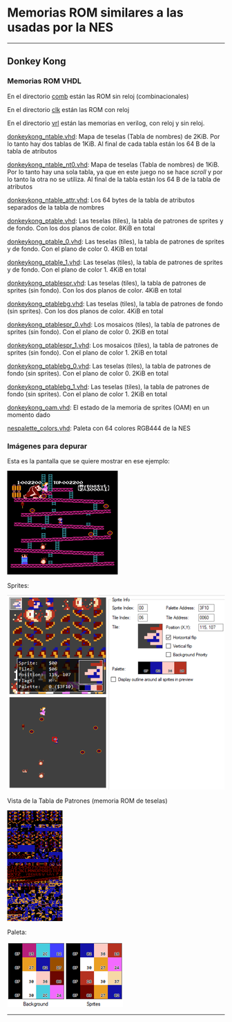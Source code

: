 # Memorias ROM similares a las usadas por la NES

---

## Donkey Kong


### Memorias ROM VHDL

En el directorio [comb](vhd/comb) están las ROM sin reloj (combinacionales)

En el directorio [clk](vhd/clk) están las ROM con reloj

En el directorio [vrl](vrl) están las memorias en verilog, con reloj y sin reloj.

[donkeykong_ntable.vhd](vhd/clk/donkeykong_ntable.vhd): Mapa de teselas (Tabla de nombres) de 2KiB. Por lo tanto hay dos tablas de 1KiB. Al final de cada tabla están los 64 B de la tabla de atributos

[donkeykong_ntable_nt0.vhd](vhd/clk/donkeykong_ntable_nt0.vhd): Mapa de teselas (Tabla de nombres) de 1KiB. Por lo tanto hay una sola tabla, ya que en este juego no se hace _scroll_ y por lo tanto la otra no se utiliza. Al final de la tabla están los 64 B de la tabla de atributos


[donkeykong_ntable_attr.vhd](vhd/clk/donkeykong_ntable_attr.vhd): Los 64 bytes de la tabla de atributos separados de la tabla de nombres

[donkeykong_ptable.vhd](vhd/clk/donkeykong_ptable.vhd): Las teselas (tiles), la tabla de patrones de sprites y de fondo. Con los dos planos de color. 8KiB en total

[donkeykong_ptable_0.vhd](vhd/clk/donkeykong_ptable_0.vhd): Las teselas (tiles), la tabla de patrones de sprites y de fondo. Con el plano de color 0. 4KiB en total

[donkeykong_ptable_1.vhd](vhd/clk/donkeykong_ptable_1.vhd): Las teselas (tiles), la tabla de patrones de sprites y de fondo. Con el plano de color 1. 4KiB en total

[donkeykong_ptablespr.vhd](vhd/clk/donkeykong_ptablespr.vhd): Las teselas (tiles), la tabla de patrones de sprites (sin fondo). Con los dos planos de color. 4KiB en total

[donkeykong_ptablebg.vhd](vhd/clk/donkeykong_ptablebg.vhd): Las teselas (tiles), la tabla de patrones de fondo (sin sprites). Con los dos planos de color. 4KiB en total

[donkeykong_ptablespr_0.vhd](vhd/clk/donkeykong_ptablespr_0.vhd): Los mosaicos (tiles), la tabla de patrones de sprites (sin fondo). Con el plano de color 0. 2KiB en total

[donkeykong_ptablespr_1.vhd](vhd/clk/donkeykong_ptablespr_1.vhd): Los mosaicos (tiles), la tabla de patrones de sprites (sin fondo). Con el plano de color 1. 2KiB en total

[donkeykong_ptablebg_0.vhd](vhd/clk/donkeykong_ptablebg_0.vhd): Las teselas (tiles), la tabla de patrones de fondo (sin sprites). Con el plano de color 0. 2KiB en total

[donkeykong_ptablebg_1.vhd](vhd/clk/donkeykong_ptablebg_1.vhd): Las teselas (tiles), la tabla de patrones de fondo (sin sprites). Con el plano de color 1. 2KiB en total

[donkeykong_oam.vhd](vhd/clk/donkeykong_oam_00.vhd): El estado de la memoria de sprites (OAM) en un momento dado

[nespalette_colors.vhd](../nespalette_colors.vhd): Paleta con 64 colores RGB444 de la NES

### Imágenes para depurar

Esta es la pantalla que se quiere mostrar en ese ejemplo:

![Pantalla que se quiere mostrar](donkeykong_screenshot.png)

Sprites:

![Informacion del sprite](donkeykong_sprites_info.png)

Vista de la Tabla de Patrones (memoria ROM de teselas)

![Memoria ROM de teselas](donkeykong_pattern_table.png)



Paleta:

![Menu](donkeykong_paleta.png)



---

